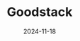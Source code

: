 ---  
layout: startup_page  
title: "Goodstack"  
id: "goodstack.io"  
permalink: "/goodstackgoodstack.io11182024/"  
website: "https://goodstack.io/"  
funding_round: "Series A"  
funding_amount: "$28M"  
investors: "General Catalyst, Morpheus Ventures, Repeat (formerly Jigsaw)"  
about: "Goodstack is a SaaS and fintech platform that facilitates charitable donations for companies. It offers technology services to nonprofits globally, including verification and payment processing via its API. The platform aims to be the 'Stripe for philanthropy,' providing top technology and funding to nonprofits worldwide."  
markets: "SaaS, Fintech, Charity, Nonprofits, Big Data, Machine Learning, B2B, Commission, Payments, Subscription, Enterprise Software, Advertising"  
hq: "London, Greater London, United Kingdom"  
founded_year: "2017"  
linkedin: "https://www.linkedin.com/company/goodstackglobal"  
twitter: "https://x.com/wearegoodstack"  
instagram: ""  
facebook: "https://www.facebook.com/Goodstack"  
crunchbase: "https://www.crunchbase.com/organization/goodstack"  
pitchbook: "https://pitchbook.com/profiles/company/184161-16"  

date_display: "18-Nov-2024"  
date: "2024-11-18"

# SEO Optimization  
meta_title: "Goodstack - Series A Funding ($28M)"  
meta_description: "Goodstack, Goodstack is a SaaS and fintech platform that facilitates charitable donations for companies. It offers technology services to nonprofits globally, in..."  
meta_keywords: "Goodstack, SaaS, Fintech, Charity, Nonprofits, Big Data, Machine Learning, B2B, Commission, Payments, Subscription, Enterprise Software, Advertising, Series A funding"  
canonical_url: "https://startup.projectstartups.com/goodstackgoodstack.io11182024/"  
---